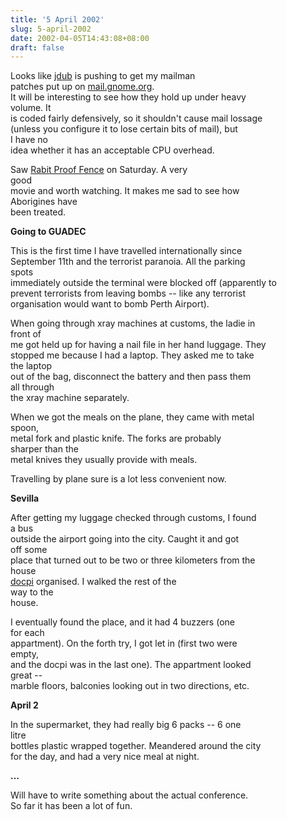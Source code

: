 ```yaml
---
title: '5 April 2002'
slug: 5-april-2002
date: 2002-04-05T14:43:08+08:00
draft: false
---
```


Looks like [jdub](http://www.advogato.org/person/jdub/) is pushing to
get my mailman\
patches put up on [mail.gnome.org](http://mail.gnome.org/).\
It will be interesting to see how they hold up under heavy\
volume. It\
is coded fairly defensively, so it shouldn\'t cause mail lossage\
(unless you configure it to lose certain bits of mail), but\
I have no\
idea whether it has an acceptable CPU overhead.

Saw [Rabit Proof Fence](http://www.imdb.com/Title?0252444) on Saturday.
A very\
good\
movie and worth watching. It makes me sad to see how\
Aborigines have\
been treated.

**Going to GUADEC**

This is the first time I have travelled internationally since\
September 11th and the terrorist paranoia. All the parking\
spots\
immediately outside the terminal were blocked off (apparently to\
prevent terrorists from leaving bombs \-- like any terrorist\
organisation would want to bomb Perth Airport).

When going through xray machines at customs, the ladie in\
front of\
me got held up for having a nail file in her hand luggage. They\
stopped me because I had a laptop. They asked me to take\
the laptop\
out of the bag, disconnect the battery and then pass them\
all through\
the xray machine separately.

When we got the meals on the plane, they came with metal\
spoon,\
metal fork and plastic knife. The forks are probably\
sharper than the\
metal knives they usually provide with meals.

Travelling by plane sure is a lot less convenient now.

**Sevilla**

After getting my luggage checked through customs, I found\
a bus\
outside the airport going into the city. Caught it and got\
off some\
place that turned out to be two or three kilometers from the\
house\
[docpi](http://www.advogato.org/person/docpi/) organised. I walked the
rest of the\
way to the\
house.

I eventually found the place, and it had 4 buzzers (one\
for each\
appartment). On the forth try, I got let in (first two were\
empty,\
and the docpi was in the last one). The appartment looked\
great \--\
marble floors, balconies looking out in two directions, etc.

**April 2**

In the supermarket, they had really big 6 packs \-- 6 one\
litre\
bottles plastic wrapped together. Meandered around the city\
for the day, and had a very nice meal at night.

**\...**

Will have to write something about the actual conference.\
So far it has been a lot of fun.
